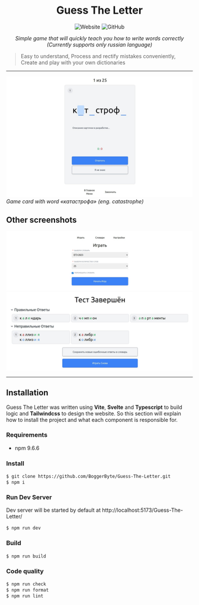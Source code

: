 <h1 align="center">
    Guess The Letter
</h1>
<p align="center">
    <img alt="Website" src="https://img.shields.io/website?logo=github&up_message=github.io&url=https%3A%2F%2Fboggerbyte.github.io%2FGuess-The-Letter%2F">
    <img alt="GitHub" src="https://img.shields.io/github/license/BoggerByte/Guess-The-Letter">
</p>
<p align="center">
    <em>Simple game that will quickly teach you how to write words correctly</em><br>
    <em>(Currently supports only russian language)</em>
</p>

> Easy to understand,
> Process and rectify mistakes conveniently,
> Create and play with your own dictionaries

---

![Hero Card](docs/hero.jpg)
*Game card with word «катастрофа» (eng. catastrophe)*

## Other screenshots

![Screenshot Main Menu](docs/screenshot_main_menu.jpg)
![Screenshot Results](docs/screenshot_results.jpg)

---

## Installation

Guess The Letter was written using **Vite**, **Svelte** and **Typescript** to build logic and **Tailwindcss** to design the website.
So this section will explain how to install the project and what each component is responsible for.

### Requirements
- npm 9.6.6

### Install
```console
$ git clone https://github.com/BoggerByte/Guess-The-Letter.git
$ npm i
```

### Run Dev Server
Dev server will be started by default at http://localhost:5173/Guess-The-Letter/
```console
$ npm run dev
```

### Build
```console
$ npm run build
```

### Code quality
```console
$ npm run check
$ npm run format
$ npm run lint
```

